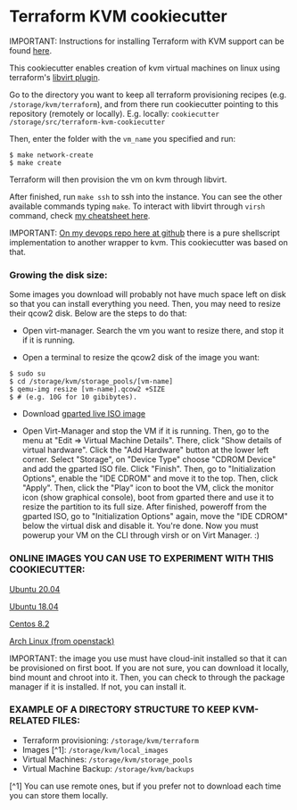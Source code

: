 # Terraform KVM cookiecutter

IMPORTANT: Instructions for installing Terraform with KVM support can be found [here](https://tiagopr.nl/posts/published/terraform-on-arch-linux/).

This cookiecutter enables creation of kvm virtual machines on linux using
terraform's [libvirt plugin](https://github.com/dmacvicar/terraform-provider-libvirt/).

Go to the directory you want to keep all terraform provisioning recipes (e.g.
`/storage/kvm/terraform`), and from there run cookiecutter pointing to this
repository (remotely or locally). E.g. locally: `cookiecutter
/storage/src/terraform-kvm-cookiecutter`

Then, enter the folder with the `vm_name` you specified and run:

```
$ make network-create
$ make create
```

Terraform will then provision the vm on kvm through libvirt.

After finished, run `make ssh` to ssh into the instance. You can see the other
available commands typing `make`. To interact with libvirt through `virsh`
command, check [my cheatsheet
here](https://github.com/tiagoprn/devops/blob/master/cheats/kvm.cheat).

IMPORTANT: [On my devops repo here at
github](https://github.com/tiagoprn/devops/tree/master/shellscripts/kvm) there
is a pure shellscript implementation to another wrapper to kvm. This
cookiecutter was based on that.

### Growing the disk size:

Some images you download will probably not have much space left on
disk so that you can install everything you need. Then, you may need to
resize their qcow2 disk. Below are the steps to do that:

- Open virt-manager. Search the vm you want to resize there, and stop it if it is
  running.

- Open a terminal to resize the qcow2 disk of the image you want:

```
$ sudo su
$ cd /storage/kvm/storage_pools/[vm-name]
$ qemu-img resize [vm-name].qcow2 +SIZE
$ # (e.g. 10G for 10 gibibytes).
```

- Download [gparted live ISO image](https://downloads.sourceforge.net/gparted/gparted-live-1.1.0-3-amd64.iso)

- Open Virt-Manager and stop the VM if it is running. Then, go to the menu at
  "Edit => Virtual Machine Details". There, click "Show details of virtual
hardware". Click the "Add Hardware" button at the lower left corner. Select
"Storage", on "Device Type" choose "CDROM Device" and add the gparted ISO file.
Click "Finish". Then, go to "Initialization Options", enable the "IDE CDROM"
and move it to the top. Then, click "Apply". Then, click the "Play" icon to
boot the VM, click the monitor icon (show graphical console), boot from gparted
there and use it to resize the partition to its full size. After finished,
poweroff from the gparted ISO, go to "Initialization Options" again, move the
"IDE CDROM" below the virtual disk and disable it. You're done. Now you must
powerup your VM on the CLI through virsh or on Virt Manager. :)

### ONLINE IMAGES YOU CAN USE TO EXPERIMENT WITH THIS COOKIECUTTER:

[Ubuntu 20.04](https://cloud-images.ubuntu.com/releases/focal/release/ubuntu-20.04-server-cloudimg-amd64-disk-kvm.img)

[Ubuntu 18.04](https://cloud-images.ubuntu.com/releases/bionic/release/ubuntu-18.04-server-cloudimg-amd64.img)

[Centos 8.2](http://cloud.centos.org/centos/8/x86_64/images/CentOS-8-GenericCloud-8.2.2004-20200611.2.x86_64.qcow2)

[Arch Linux (from openstack)](https://linuximages.de/openstack/arch/arch-openstack-LATEST-image-bootstrap.qcow2)

IMPORTANT: the image you use must have cloud-init installed so that it can be
provisioned on first boot. If you are not sure, you can download it locally,
bind mount and chroot into it. Then, you can check to through the package
manager if it is installed. If not, you can install it.

### EXAMPLE OF A DIRECTORY STRUCTURE TO KEEP KVM-RELATED FILES:

- Terraform provisioning: `/storage/kvm/terraform`
- Images [^1]: `/storage/kvm/local_images`
- Virtual Machines: `/storage/kvm/storage_pools`
- Virtual Machine Backup: `/storage/kvm/backups`

[^1] You can use remote ones, but if you prefer not to download each time you can store them locally.
